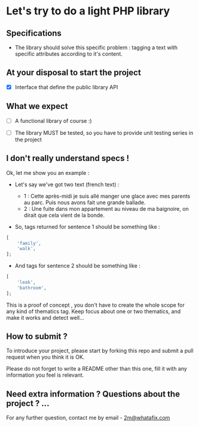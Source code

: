 # Let's try to do a light PHP library

## Specifications

- The library should solve this specific problem : tagging a text with specific attributes according to it's content.

## At your disposal to start the project

- [x] Interface that define the public library API

## What we expect

- [ ] A functional library of course :)

- [ ] The library MUST be tested, so you have to provide unit testing series in the project

## I don't really understand specs !

Ok, let me show you an example :

- Let's say we've got two text (french text) :

  - 1 : Cette après-midi je suis allé manger une glace avec mes parents au parc. Puis nous avons fait une grande ballade.
  - 2 : Une fuite dans mon appartement au niveau de ma baignoire, on dirait que cela vient de la bonde.

- So, tags returned for sentence 1 should be something like : 

```php
[
    'family',
    'walk',
];
```

- And tags for sentence 2 should be something like : 

```php
[
    'leak',
    'bathroom',
];
```

This is a proof of concept , you don't have to create the whole scope for any kind of thematics tag. Keep focus about one or two thematics, and make it works and detect well...

## How to submit ?

To introduce your project, please start by forking this repo and submit a pull request when you think it is OK.

Please do not forget to write a README other than this one, fill it with any information you feel is relevant.

## Need extra information ? Questions about the project ? ...

For any further question, contact me by email - 2m@whatafix.com
